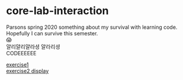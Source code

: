 # core-lab-interaction

Parsons spring 2020
something about my survival with learning code. <br>
Hopefully I can survive this semester. <br>
:scream: <br>
얄리얄리얄라셩 얄라리셩<br>
CODEEEEEE

<a href="index2_001.html"> exercise1 </a>
<br>
<a href="index2_002.html">exercise2 </a>
[display]("index.html")
